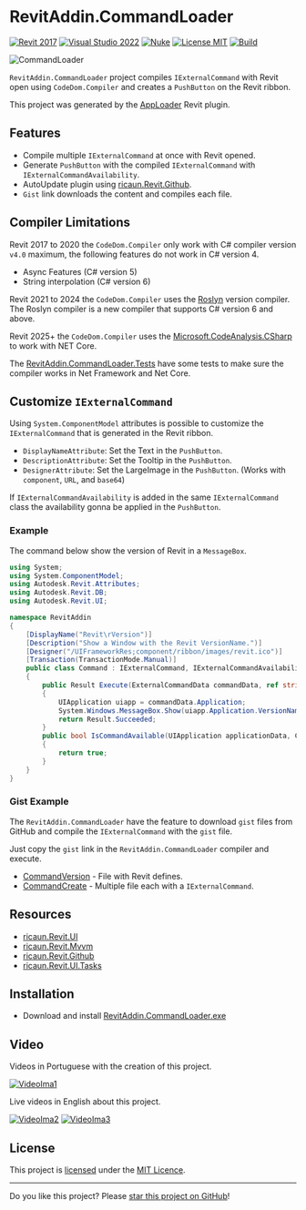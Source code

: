 # RevitAddin.CommandLoader

[![Revit 2017](https://img.shields.io/badge/Revit-2017+-blue.svg)](../..)
[![Visual Studio 2022](https://img.shields.io/badge/Visual%20Studio-2022-blue)](../..)
[![Nuke](https://img.shields.io/badge/Nuke-Build-blue)](https://nuke.build/)
[![License MIT](https://img.shields.io/badge/License-MIT-blue.svg)](LICENSE)
[![Build](../../actions/workflows/Build.yml/badge.svg)](../../actions)

![CommandLoader](https://github.com/ricaun-io/RevitAddin.CommandLoader/assets/12437519/f54aadb6-5df7-4586-ad08-d4b9e85524d7)

`RevitAddin.CommandLoader` project compiles `IExternalCommand` with Revit open using `CodeDom.Compiler` and creates a `PushButton` on the Revit ribbon.

This project was generated by the [AppLoader](https://ricaun.com/apploader/) Revit plugin.

## Features

* Compile multiple `IExternalCommand` at once with Revit opened.
* Generate `PushButton` with the compiled `IExternalCommand` with `IExternalCommandAvailability`.
* AutoUpdate plugin using [ricaun.Revit.Github](https://github.com/ricaun-io/ricaun.Revit.Github).
* `Gist` link downloads the content and compiles each file.

## Compiler Limitations

Revit 2017 to 2020 the `CodeDom.Compiler` only work with C# compiler version `v4.0` maximum, the following features do not work in C# version 4.
* Async Features (C# version 5)
* String interpolation (C# version 6)

Revit 2021 to 2024 the `CodeDom.Compiler` uses the [Roslyn](https://github.com/aspnet/RoslynCodeDomProvider) version compiler. The Roslyn compiler is a new compiler that supports C# version 6 and above.

Revit 2025+ the `CodeDom.Compiler` uses the [Microsoft.CodeAnalysis.CSharp](https://www.nuget.org/packages/Microsoft.CodeAnalysis.CSharp/) to work with NET Core.

The [RevitAddin.CommandLoader.Tests](RevitAddin.CommandLoader.Tests) have some tests to make sure the compiler works in Net Framework and Net Core.

## Customize `IExternalCommand`

Using `System.ComponentModel` attributes is possible to customize the `IExternalCommand` that is generated in the Revit ribbon.

* `DisplayNameAttribute`: Set the Text in the `PushButton`.
* `DescriptionAttribute`: Set the Tooltip in the `PushButton`.
* `DesignerAttribute`: Set the LargeImage in the `PushButton`. (Works with `component`, `URL`, and `base64`)

If `IExternalCommandAvailability` is added in the same `IExternalCommand` class the availability gonna be applied in the `PushButton`.

### Example

The command below show the version of Revit in a `MessageBox`.

```c#
using System;
using System.ComponentModel;
using Autodesk.Revit.Attributes;
using Autodesk.Revit.DB;
using Autodesk.Revit.UI;

namespace RevitAddin
{
    [DisplayName("Revit\rVersion")]
    [Description("Show a Window with the Revit VersionName.")]
    [Designer("/UIFrameworkRes;component/ribbon/images/revit.ico")]
    [Transaction(TransactionMode.Manual)]
    public class Command : IExternalCommand, IExternalCommandAvailability
    {
        public Result Execute(ExternalCommandData commandData, ref string message, ElementSet elementSet)
        {
            UIApplication uiapp = commandData.Application;
            System.Windows.MessageBox.Show(uiapp.Application.VersionName);
            return Result.Succeeded;
        }
        public bool IsCommandAvailable(UIApplication applicationData, CategorySet selectedCategories)
        {
            return true;
        }
    }
}
```

### Gist Example

The `RevitAddin.CommandLoader` have the feature to download `gist` files from GitHub and compile the `IExternalCommand` with the `gist` file.

Just copy the `gist` link in the `RevitAddin.CommandLoader` compiler and execute. 

* [CommandVersion](https://gist.github.com/ricaun/200a576c3baa45cba034ceedac1e708e) - File with Revit defines.
* [CommandCreate](https://gist.github.com/ricaun/4f62b8650d29f1ff837e7e77f9e8b552) - Multiple file each with a `IExternalCommand`.

## Resources

* [ricaun.Revit.UI](https://github.com/ricaun-io/ricaun.Revit.UI)
* [ricaun.Revit.Mvvm](https://github.com/ricaun-io/ricaun.Revit.Mvvm)
* [ricaun.Revit.Github](https://github.com/ricaun-io/ricaun.Revit.Github)
* [ricaun.Revit.UI.Tasks](https://github.com/ricaun-io/ricaun.Revit.UI.Tasks)

## Installation

* Download and install [RevitAddin.CommandLoader.exe](../../releases/latest/download/RevitAddin.CommandLoader.zip)

## Video

Videos in Portuguese with the creation of this project.

[![VideoIma1]][Video1]

Live videos in English about this project.

[![VideoIma2]][Video2] [![VideoIma3]][Video3]

## License

This project is [licensed](LICENSE) under the [MIT Licence](https://en.wikipedia.org/wiki/MIT_License).

---

Do you like this project? Please [star this project on GitHub](../../stargazers)!

[Video1]: https://youtu.be/4oVJWDRhrRs
[VideoIma1]: https://img.youtube.com/vi/4oVJWDRhrRs/mqdefault.jpg

[Video2]: https://youtu.be/hI21lxm4EVU
[VideoIma2]: https://img.youtube.com/vi/hI21lxm4EVU/mqdefault.jpg
[Video3]: https://youtu.be/cOu7vjZnyXc
[VideoIma3]: https://img.youtube.com/vi/cOu7vjZnyXc/mqdefault.jpg

